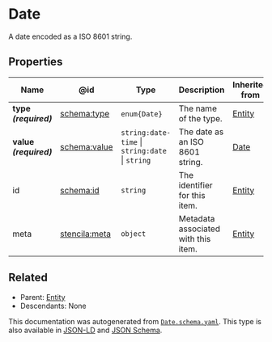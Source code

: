 # Date

A date encoded as a ISO 8601 string.

## Properties

| Name                   | @id                                                   | Type                                            | Description                         | Inherited from     |
| ---------------------- | ----------------------------------------------------- | ----------------------------------------------- | ----------------------------------- | ------------------ |
| **type _(required)_**  | [schema:type](https://schema.org/type)                | `enum{`​`Date`​`}`                              | The name of the type.               | [Entity](./Entity) |
| **value _(required)_** | [schema:value](https://schema.org/value)              | `string:date-time` \| `string:date` \| `string` | The date as an ISO 8601 string.     | [Date](./Date)     |
| id                     | [schema:id](https://schema.org/id)                    | `string`                                        | The identifier for this item.       | [Entity](./Entity) |
| meta                   | [stencila:meta](https://schema.stenci.la/meta.jsonld) | `object`                                        | Metadata associated with this item. | [Entity](./Entity) |

## Related

-   Parent: [Entity](./Entity)
-   Descendants: None

 This documentation was autogenerated from [`Date.schema.yaml`](https://github.com/stencila/schema/blob/master/schema/Date.schema.yaml). This type is also available in [JSON-LD](https://schema.org/Date) and [JSON Schema](https://schema.stenci.la/Date.schema.json).
